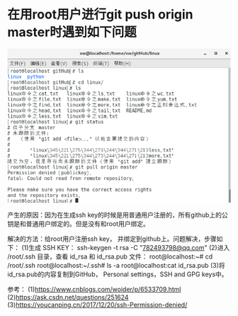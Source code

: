 # 在用root用户进行git push origin master时遇到如下问题

![image](https://github.com/WangXing17/ProblemsEncountered/blob/master/images/1.png)

产生的原因：因为在生成ssh key的时候是用普通用户注册的，所有github上的公钥是和普通用户绑定的。但是没有和root用户绑定。

解决的方法：给root用户注册ssh key， 并绑定到github上。问题解决，步骤如下：
(1)生成 SSH KEY：  ssh-keygen -t rsa -C "782493798@qq.com"
(2)进入 /root/.ssh 目录，查看 id_rsa 和 id_rsa.pub 文件：
    root@localhost:~# cd /root/.ssh
    root@localhost:~/.ssh# ls -a
    root@localhost:cat id_rsa.pub
(3)将id_rsa.pub的内容复制到GitHub， Personal settings，SSH and GPG keys中。

参考：
(1)https://www.cnblogs.com/woider/p/6533709.html
(2)https://ask.csdn.net/questions/251624
(3)https://youcanping.cn/2017/12/20/ssh-Permission-denied/


